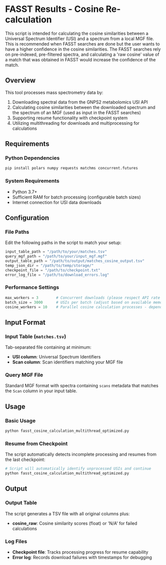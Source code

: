 # FASST Results - Cosine Re-calculation

This script is intended for calculating the cosine similarities between a Universal Spectrum Identifier (USI) and a spectrum from a local MGF file. This is recommended when FASST searches are done but the user wants to have a higher confidence in the cosine similarities. The FASST searches rely on pre-indexed, pre-filtered spectra, and calculating a 'raw cosine' value of a match that was obtained in FASST would increase the confidence of the match.

## Overview

This tool processes mass spectrometry data by:

1. Downloading spectral data from the GNPS2 metabolomics USI API
2. Calculating cosine similarities between the downloaded spectrum and the spectrum of an MGF (used as input in the FASST searches)
3. Supporting resume functionality with checkpoint system
4. Utilizing multithreading for downloads and multiprocessing for calculations

## Requirements

### Python Dependencies

```bash
pip install polars numpy requests matchms concurrent.futures
```

### System Requirements

- Python 3.7+
- Sufficient RAM for batch processing (configurable batch sizes)
- Internet connection for USI data downloads

## Configuration

### File Paths

Edit the following paths in the script to match your setup:

```python
input_table_path = "/path/to/your/matches.tsv"
query_mgf_path = "/path/to/your/input_mgf.mgf"
output_table_path = "/path/to/output/matches_cosine_output.tsv"
temp_json_dir = "/path/to/temp/storage/"
checkpoint_file = "/path/to/checkpoint.txt"
error_log_file = "/path/to/download_errors.log"
```

### Performance Settings

```python
max_workers = 3        # Concurrent downloads (please respect API rate limits and terms of service)
batch_size = 3000      # USIs per batch (adjust based on available memory)
cosine_workers = 10    # Parallel cosine calculation processes - dependent on cores in your system
```

## Input Format

### Input Table (`matches.tsv`)

Tab-separated file containing at minimum:

- **USI column**: Universal Spectrum Identifiers
- **Scan column**: Scan identifiers matching your MGF file

### Query MGF File

Standard MGF format with spectra containing `scans` metadata that matches the `Scan` column in your input table.

## Usage

### Basic Usage

```bash
python fasst_cosine_calculation_multithread_optimized.py
```

### Resume from Checkpoint

The script automatically detects incomplete processing and resumes from the last checkpoint:

```bash
# Script will automatically identify unprocessed USIs and continue
python fasst_cosine_calculation_multithread_optimized.py
```

## Output

### Output Table

The script generates a TSV file with all original columns plus:

- **cosine_raw**: Cosine similarity scores (float) or 'N/A' for failed calculations

### Log Files

- **Checkpoint file**: Tracks processing progress for resume capability
- **Error log**: Records download failures with timestamps for debugging
